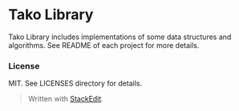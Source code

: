 Tako Library
==========

Tako Library includes implementations of some data structures and algorithms.
See README of each project for more details.

### License
MIT. See LICENSES directory for details.
 
> Written with [StackEdit](https://stackedit.io/).
